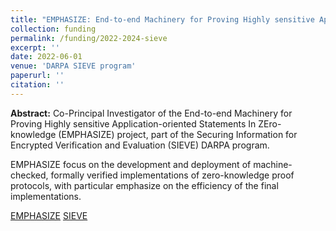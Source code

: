 ```yaml
---
title: "EMPHASIZE: End-to-end Machinery for Proving Highly sensitive Application-oriented Statements In ZEro-knowledge"
collection: funding
permalink: /funding/2022-2024-sieve
excerpt: ''
date: 2022-06-01
venue: 'DARPA SIEVE program'
paperurl: ''
citation: ''
---
```

**Abstract:** Co-Principal Investigator of the End-to-end Machinery for Proving Highly sensitive Application-oriented Statements In ZEro-knowledge (EMPHASIZE) project, part of the Securing Information for Encrypted Verification and Evaluation (SIEVE) DARPA program.

EMPHASIZE focus on the development and deployment of machine-checked, formally verified implementations of zero-knowledge proof protocols, with particular emphasize on the efficiency of the final implementations.

[EMPHASIZE](https://github.com/SRI-CSL/high-assurance-crypto)
[SIEVE](https://www.darpa.mil/program/securing-information-for-encrypted-verification-and-evaluation)

